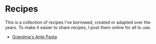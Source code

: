# Recipes

This is a collection of recipes I've borrowed, created or adapted over the years. To make it easier to share recipes, I post them online for all to use.

* [Grandma's Ante Pasta](recipes/ante_pasta.md)
